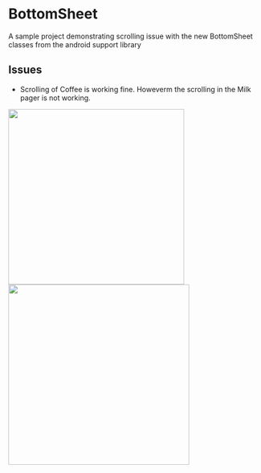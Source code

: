 # BottomSheet
A sample project demonstrating scrolling issue with the new BottomSheet classes from the android support library

## Issues

- Scrolling of Coffee is working fine. Howeverm the scrolling in the Milk pager is not working.

<img src="screens/screen-view.png" width="350"> <img src="screens/demo.gif.png" width="360">
